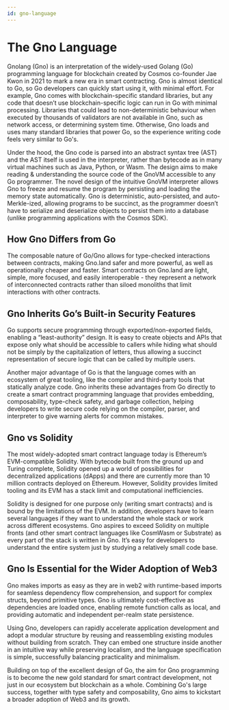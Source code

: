 ```yaml
---
id: gno-language
---
```


# The Gno Language

Gnolang (Gno) is an interpretation of the widely-used Golang (Go) programming language for blockchain created by Cosmos
co-founder Jae Kwon in 2021 to mark a new era in smart contracting. Gno is almost identical to Go, so Go developers can
quickly start using it, with minimal effort. For example, Gno comes with blockchain-specific standard libraries, but any
code that doesn’t use blockchain-specific logic can run in Go with minimal processing. Libraries that could lead to
non-deterministic behaviour when executed by thousands of validators are not available in Gno, such as network access,
or determining system time. Otherwise, Gno loads and uses many standard libraries that power Go, so the experience
writing code feels very similar to Go's.

Under the hood, the Gno code is parsed into an abstract syntax tree (AST) and the AST itself is used in the interpreter,
rather than bytecode as in many virtual machines such as Java, Python, or Wasm. The design aims to make reading &
understanding the source code of the GnoVM accessible to any Go programmer. The novel design of the intuitive GnoVM
interpreter allows Gno to freeze and resume the program by persisting and loading the memory state automatically. Gno is
deterministic, auto-persisted, and auto-Merkle-ized, allowing programs to be succinct, as the programmer doesn’t have to
serialize and deserialize objects to persist them into a database (unlike programming applications with the Cosmos SDK).

## How Gno Differs from Go

The composable nature of Go/Gno allows for type-checked interactions between contracts, making Gno.land safer and more
powerful, as well as operationally cheaper and faster. Smart contracts on Gno.land are light, simple, more focused, and
easily interoperable - they represent a network of interconnected contracts rather than siloed monoliths that limit
interactions with other contracts.

## Gno Inherits Go’s Built-in Security Features

Go supports secure programming through exported/non-exported fields, enabling a “least-authority” design. It is easy to
create objects and APIs that expose only what should be accessible to callers while hiding what should not be simply by
the capitalization of letters, thus allowing a succinct representation of secure logic that can be called by multiple
users.

Another major advantage of Go is that the language comes with an ecosystem of great tooling, like the compiler and
third-party tools that statically analyze code. Gno inherits these advantages from Go directly to create a smart
contract programming language that provides embedding, composability, type-check safety, and garbage collection, helping
developers to write secure code relying on the compiler, parser, and interpreter to give warning alerts for common
mistakes.

## Gno vs Solidity

The most widely-adopted smart contract language today is Ethereum’s EVM-compatible Solidity. With bytecode built from
the ground up and Turing complete, Solidity opened up a world of possibilities for decentralized applications (dApps)
and there are currently more than 10 million contracts deployed on Ethereum. However, Solidity provides limited tooling
and its EVM has a stack limit and computational inefficiencies.

Solidity is designed for one purpose only (writing smart contracts) and is bound by the limitations of the EVM. In
addition, developers have to learn several languages if they want to understand the whole stack or work across different
ecosystems. Gno aspires to exceed Solidity on multiple fronts (and other smart contract languages like CosmWasm or
Substrate) as every part of the stack is written in Gno. It’s easy for developers to understand the entire system just
by studying a relatively small code base.

## Gno Is Essential for the Wider Adoption of Web3

Gno makes imports as easy as they are in web2 with runtime-based imports for seamless dependency flow comprehension, and
support for complex structs, beyond primitive types. Gno is ultimately cost-effective as dependencies are loaded once,
enabling remote function calls as local, and providing automatic and independent per-realm state persistence.

Using Gno, developers can rapidly accelerate application development and adopt a modular structure by reusing and
reassembling existing modules without building from scratch. They can embed one structure inside another in an intuitive
way while preserving localism, and the language specification is simple, successfully balancing practicality and
minimalism.

Building on top of the excellent design of Go, the aim for Gno programming is to become the new gold standard for smart
contract development, not just in our ecosystem but blockchain as a whole. Combining Go's large success, together with
type safety and composability, Gno aims to kickstart a broader adoption of Web3 and its growth.
